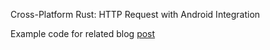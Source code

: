 Cross-Platform Rust: HTTP Request with Android Integration

Example code for related blog [post](https://logankeenan.com/posts/cross-platform-rust-http-request-android/)